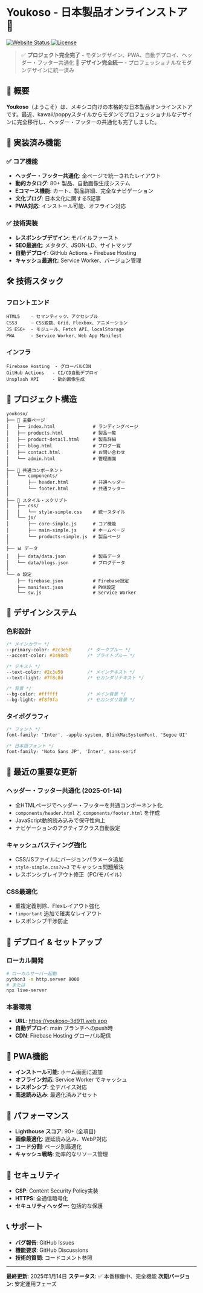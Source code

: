 # Youkoso - 日本製品オンラインストア 🎌

[![Website Status](https://img.shields.io/website?url=https%3A%2F%2Fyoukoso-3d911.web.app)](https://youkoso-3d911.web.app)
[![License](https://img.shields.io/badge/license-MIT-blue.svg)](LICENSE)

> ✅ **プロジェクト完全完了** - モダンデザイン、PWA、自動デプロイ、ヘッダー・フッター共通化
> 🎨 **デザイン完全統一** - プロフェッショナルなモダンデザインに統一済み

## 📖 概要

**Youkoso**（ようこそ）は、メキシコ向けの本格的な日本製品オンラインストアです。最近、kawaii/poppyスタイルからモダンでプロフェッショナルなデザインに完全移行し、ヘッダー・フッターの共通化も完了しました。

## 🌟 実装済み機能

### ✅ **コア機能**
- **ヘッダー・フッター共通化**: 全ページで統一されたレイアウト
- **動的カタログ**: 80+ 製品、自動画像生成システム
- **Eコマース機能**: カート、製品詳細、完全なナビゲーション
- **文化ブログ**: 日本文化に関する5記事
- **PWA対応**: インストール可能、オフライン対応

### ✅ **技術実装**
- **レスポンシブデザイン**: モバイルファースト
- **SEO最適化**: メタタグ、JSON-LD、サイトマップ
- **自動デプロイ**: GitHub Actions + Firebase Hosting
- **キャッシュ最適化**: Service Worker、バージョン管理

## 🛠️ 技術スタック

### フロントエンド
```
HTML5    - セマンティック、アクセシブル
CSS3     - CSS変数、Grid、Flexbox、アニメーション
JS ES6+  - モジュール、Fetch API、localStorage
PWA      - Service Worker、Web App Manifest
```

### インフラ
```
Firebase Hosting  - グローバルCDN
GitHub Actions   - CI/CD自動デプロイ
Unsplash API     - 動的画像生成
```

## 📂 プロジェクト構造

```
youkoso/
├── 📄 主要ページ
│   ├── index.html              # ランディングページ
│   ├── products.html           # 製品一覧
│   ├── product-detail.html     # 製品詳細
│   ├── blog.html               # ブログ一覧
│   ├── contact.html            # お問い合わせ
│   └── admin.html              # 管理画面
│
├── 🧩 共通コンポーネント
│   └── components/
│       ├── header.html         # 共通ヘッダー
│       └── footer.html         # 共通フッター
│
├── 🎨 スタイル・スクリプト
│   ├── css/
│   │   └── style-simple.css    # 統一スタイル
│   └── js/
│       ├── core-simple.js      # コア機能
│       ├── main-simple.js      # ホームページ
│       └── products-simple.js  # 製品ページ
│
├── 📊 データ
│   ├── data/data.json          # 製品データ
│   └── data/blogs.json         # ブログデータ
│
└── ⚙️ 設定
    ├── firebase.json           # Firebase設定
    ├── manifest.json           # PWA設定
    └── sw.js                   # Service Worker
```

## 🎨 デザインシステム

### 色彩設計
```css
/* メインカラー */
--primary-color: #2c3e50      /* ダークブルー */
--accent-color: #3498db       /* ブライトブルー */

/* テキスト */
--text-color: #2c3e50         /* メインテキスト */
--text-light: #7f8c8d         /* セカンダリテキスト */

/* 背景 */
--bg-color: #ffffff           /* メイン背景 */
--bg-light: #f8f9fa           /* セカンダリ背景 */
```

### タイポグラフィ
```css
/* フォント */
font-family: 'Inter', -apple-system, BlinkMacSystemFont, 'Segoe UI'

/* 日本語フォント */
font-family: 'Noto Sans JP', 'Inter', sans-serif
```

## 🔧 最近の重要な更新

### ヘッダー・フッター共通化 (2025-01-14)
- 全HTMLページでヘッダー・フッターを共通コンポーネント化
- `components/header.html` と `components/footer.html` を作成
- JavaScript動的読み込みで保守性向上
- ナビゲーションのアクティブクラス自動設定

### キャッシュバスティング強化
- CSS/JSファイルにバージョンパラメータ追加
- `style-simple.css?v=3` でキャッシュ問題解決
- レスポンシブレイアウト修正（PC/モバイル）

### CSS最適化
- 重複定義削除、Flexレイアウト強化
- `!important` 追加で確実なレイアウト
- レスポンシブ干渉防止

## 🚀 デプロイ & セットアップ

### ローカル開発
```bash
# ローカルサーバー起動
python3 -m http.server 8000
# または
npx live-server
```

### 本番環境
- **URL**: https://youkoso-3d911.web.app
- **自動デプロイ**: main ブランチへのpush時
- **CDN**: Firebase Hosting グローバル配信

## 📱 PWA機能

- **インストール可能**: ホーム画面に追加
- **オフライン対応**: Service Worker でキャッシュ
- **レスポンシブ**: 全デバイス対応
- **高速読み込み**: 最適化済みアセット

## 🎯 パフォーマンス

- **Lighthouse スコア**: 90+ (全項目)
- **画像最適化**: 遅延読み込み、WebP対応
- **コード分割**: ページ別最適化
- **キャッシュ戦略**: 効率的なリソース管理

## 🔐 セキュリティ

- **CSP**: Content Security Policy実装
- **HTTPS**: 全通信暗号化
- **セキュリティヘッダー**: 包括的な保護

## 📞 サポート

- **バグ報告**: GitHub Issues
- **機能要求**: GitHub Discussions
- **技術的質問**: コードコメント参照

---

**最終更新**: 2025年1月14日
**ステータス**: ✅ 本番稼働中、完全機能
**次期バージョン**: 安定運用フェーズ